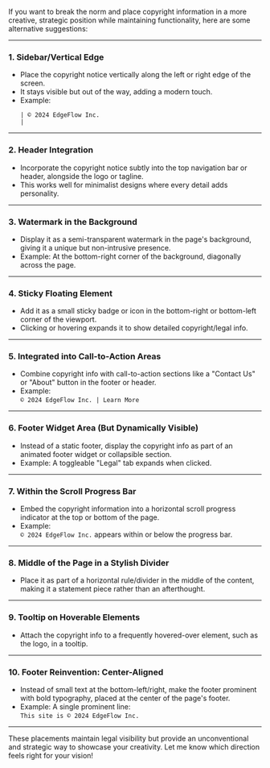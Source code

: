 If you want to break the norm and place copyright information in a more creative, strategic position while maintaining functionality, here are some alternative suggestions:

---

### **1. Sidebar/Vertical Edge**  
- Place the copyright notice vertically along the left or right edge of the screen.  
- It stays visible but out of the way, adding a modern touch.  
- Example:  
  ```
  | © 2024 EdgeFlow Inc.
  |
  ```

---

### **2. Header Integration**  
- Incorporate the copyright notice subtly into the top navigation bar or header, alongside the logo or tagline.  
- This works well for minimalist designs where every detail adds personality.  

---

### **3. Watermark in the Background**  
- Display it as a semi-transparent watermark in the page's background, giving it a unique but non-intrusive presence.  
- Example: At the bottom-right corner of the background, diagonally across the page.  

---

### **4. Sticky Floating Element**  
- Add it as a small sticky badge or icon in the bottom-right or bottom-left corner of the viewport.  
- Clicking or hovering expands it to show detailed copyright/legal info.  

---

### **5. Integrated into Call-to-Action Areas**  
- Combine copyright info with call-to-action sections like a "Contact Us" or "About" button in the footer or header.  
- Example:  
  `© 2024 EdgeFlow Inc. | Learn More`

---

### **6. Footer Widget Area (But Dynamically Visible)**  
- Instead of a static footer, display the copyright info as part of an animated footer widget or collapsible section.  
- Example: A toggleable "Legal" tab expands when clicked.

---

### **7. Within the Scroll Progress Bar**  
- Embed the copyright information into a horizontal scroll progress indicator at the top or bottom of the page.  
- Example:  
  `© 2024 EdgeFlow Inc.` appears within or below the progress bar.  

---

### **8. Middle of the Page in a Stylish Divider**  
- Place it as part of a horizontal rule/divider in the middle of the content, making it a statement piece rather than an afterthought.  

---

### **9. Tooltip on Hoverable Elements**  
- Attach the copyright info to a frequently hovered-over element, such as the logo, in a tooltip.  

---

### **10. Footer Reinvention: Center-Aligned**  
- Instead of small text at the bottom-left/right, make the footer prominent with bold typography, placed at the center of the page's footer.  
- Example: A single prominent line:  
  `This site is © 2024 EdgeFlow Inc.`  

---

These placements maintain legal visibility but provide an unconventional and strategic way to showcase your creativity. Let me know which direction feels right for your vision!